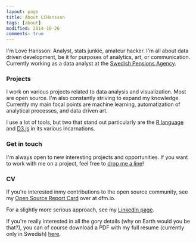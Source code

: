 ```yaml
---
layout: page
title: About LCHansson
tags: [about]
modified: 2014-10-26
comments: true
---
```


I'm Love Hansson: Analyst, stats junkie, amateur hacker. I'm all about data driven development, be it for purposes of analytics, art, or communication. Currently working as a data analyst at the [Swedish Pensions Agency][PMy].

### Projects

I work on various projects related to data analysis and visualization. Most are open source. I'm also constantly striving to expand my knowledge. Currently my main focal points are machine learning, automatization of analytical processes, and data driven art.

I use a lot of tools, but two that stand out particularly are the [R language][Rlang] and [D3.js][D3] in its various incarnations.

### Get in touch

I'm always open to new interesting projects and opportunities. If you want to work with me on a project, feel free to [drop me a line][Email]!

### CV

If you're interested inmy contributions to the open source community, see my [Open Source Report Card][OSScv] over at dfm.io.

For a slightly more serious approach, see my [LinkedIn page][LinkedIn].

If you're really interested in all the gory details (why on Earth would you be that?), you can of course download a PDF with my full resume (currently only in Swedish) [here][CVdl].



[PMy]: https://secure.pensionsmyndigheten.se
[Rlang]: http://www.r-project.org
[D3]: http://d3js.org/
[Email]: mailto:love.hansson@gmail.com
[OSScv]: https://osrc.dfm.io/lchansson/
[LinkedIn]: http://linkedin.com/in/lovehansson
[CVdl]: https://dl.dropboxusercontent.com/u/18122393/CV_Love_Hansson_sv.pdf
